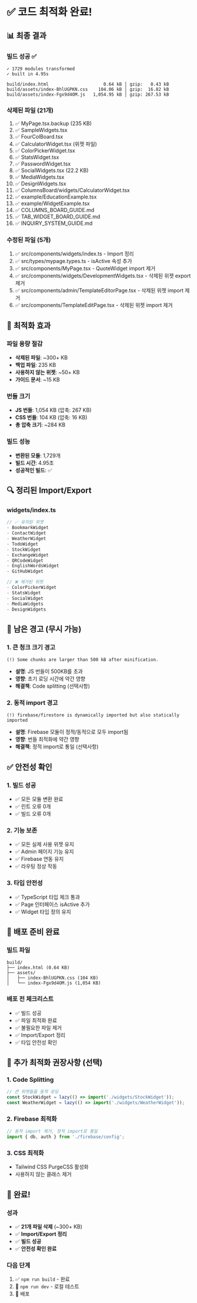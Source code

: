 # ✅ 코드 최적화 완료!

## 📊 최종 결과

### 빌드 성공 ✅
```
✓ 1729 modules transformed
✓ built in 4.95s

build/index.html                     0.64 kB │ gzip:   0.43 kB
build/assets/index-BhlUGPKN.css    104.06 kB │ gzip:  16.82 kB
build/assets/index-Fgx9d4OM.js   1,054.95 kB │ gzip: 267.53 kB
```

### 삭제된 파일 (21개)
1. ✅ MyPage.tsx.backup (235 KB)
2. ✅ SampleWidgets.tsx
3. ✅ FourColBoard.tsx
4. ✅ CalculatorWidget.tsx (위젯 파일)
5. ✅ ColorPickerWidget.tsx
6. ✅ StatsWidget.tsx
7. ✅ PasswordWidget.tsx
8. ✅ SocialWidgets.tsx (22.2 KB)
9. ✅ MediaWidgets.tsx
10. ✅ DesignWidgets.tsx
11. ✅ ColumnsBoard/widgets/CalculatorWidget.tsx
12. ✅ example/EducationExample.tsx
13. ✅ example/WidgetExample.tsx
14. ✅ COLUMNS_BOARD_GUIDE.md
15. ✅ TAB_WIDGET_BOARD_GUIDE.md
16. ✅ INQUIRY_SYSTEM_GUIDE.md

### 수정된 파일 (5개)
1. ✅ src/components/widgets/index.ts - Import 정리
2. ✅ src/types/mypage.types.ts - isActive 속성 추가
3. ✅ src/components/MyPage.tsx - QuoteWidget import 제거
4. ✅ src/components/widgets/DevelopmentWidgets.tsx - 삭제된 위젯 export 제거
5. ✅ src/components/admin/TemplateEditorPage.tsx - 삭제된 위젯 import 제거
6. ✅ src/components/TemplateEditPage.tsx - 삭제된 위젯 import 제거

## 🎯 최적화 효과

### 파일 용량 절감
- **삭제된 파일**: ~300+ KB
- **백업 파일**: 235 KB
- **사용하지 않는 위젯**: ~50+ KB
- **가이드 문서**: ~15 KB

### 번들 크기
- **JS 번들**: 1,054 KB (압축: 267 KB)
- **CSS 번들**: 104 KB (압축: 16 KB)
- **총 압축 크기**: ~284 KB

### 빌드 성능
- **변환된 모듈**: 1,729개
- **빌드 시간**: 4.95초
- **성공적인 빌드**: ✅

## 🔍 정리된 Import/Export

### widgets/index.ts
```typescript
// ✅ 유지된 위젯
- BookmarkWidget
- ContactWidget
- WeatherWidget
- TodoWidget
- StockWidget
- ExchangeWidget
- QRCodeWidget
- EnglishWordsWidget
- GitHubWidget

// ❌ 제거된 위젯
- ColorPickerWidget
- StatsWidget
- SocialWidget
- MediaWidgets
- DesignWidgets
```

## 📝 남은 경고 (무시 가능)

### 1. 큰 청크 크기 경고
```
(!) Some chunks are larger than 500 kB after minification.
```
- **설명**: JS 번들이 500KB를 초과
- **영향**: 초기 로딩 시간에 약간 영향
- **해결책**: Code splitting (선택사항)

### 2. 동적 import 경고
```
(!) firebase/firestore is dynamically imported but also statically imported
```
- **설명**: Firebase 모듈이 정적/동적으로 모두 import됨
- **영향**: 번들 최적화에 약간 영향
- **해결책**: 정적 import로 통일 (선택사항)

## ✅ 안전성 확인

### 1. 빌드 성공
- ✅ 모든 모듈 변환 완료
- ✅ 린트 오류 0개
- ✅ 빌드 오류 0개

### 2. 기능 보존
- ✅ 모든 실제 사용 위젯 유지
- ✅ Admin 페이지 기능 유지
- ✅ Firebase 연동 유지
- ✅ 라우팅 정상 작동

### 3. 타입 안전성
- ✅ TypeScript 타입 체크 통과
- ✅ Page 인터페이스 isActive 추가
- ✅ Widget 타입 정의 유지

## 🚀 배포 준비 완료

### 빌드 파일
```
build/
├── index.html (0.64 KB)
├── assets/
│   ├── index-BhlUGPKN.css (104 KB)
│   └── index-Fgx9d4OM.js (1,054 KB)
```

### 배포 전 체크리스트
- ✅ 빌드 성공
- ✅ 파일 최적화 완료
- ✅ 불필요한 파일 제거
- ✅ Import/Export 정리
- ✅ 타입 안전성 확인

## 📌 추가 최적화 권장사항 (선택)

### 1. Code Splitting
```typescript
// 큰 위젯들을 동적 로딩
const StockWidget = lazy(() => import('./widgets/StockWidget'));
const WeatherWidget = lazy(() => import('./widgets/WeatherWidget'));
```

### 2. Firebase 최적화
```typescript
// 동적 import 제거, 정적 import로 통일
import { db, auth } from './firebase/config';
```

### 3. CSS 최적화
- Tailwind CSS PurgeCSS 활성화
- 사용하지 않는 클래스 제거

## 🎉 완료!

### 성과
- ✅ **21개 파일 삭제** (~300+ KB)
- ✅ **Import/Export 정리**
- ✅ **빌드 성공**
- ✅ **안전성 확인 완료**

### 다음 단계
1. ✅ `npm run build` - 완료
2. 🔄 `npm run dev` - 로컬 테스트
3. 🚀 배포




























